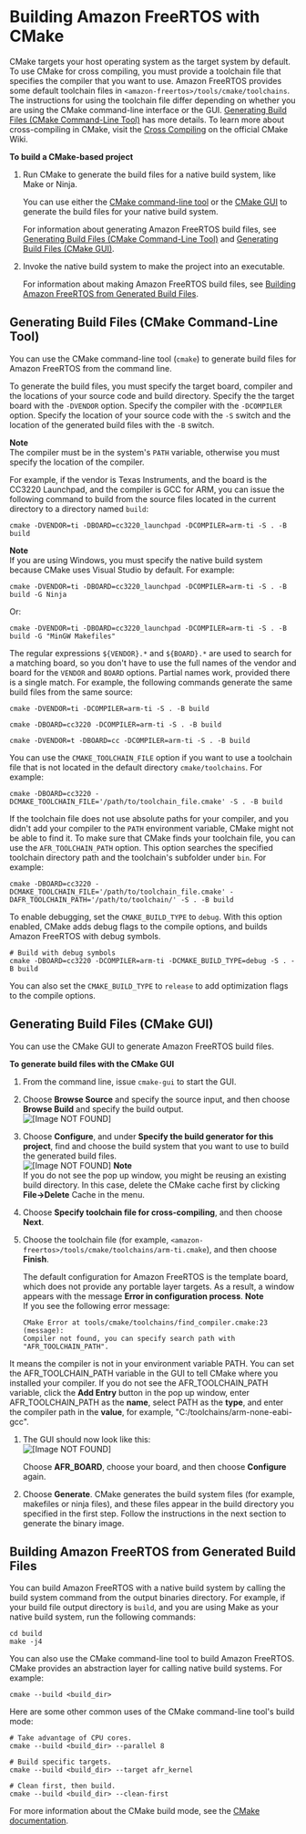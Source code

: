 # Building Amazon FreeRTOS with CMake<a name="building-cmake"></a>

CMake targets your host operating system as the target system by default\. To use CMake for cross compiling, you must provide a toolchain file that specifies the compiler that you want to use\. Amazon FreeRTOS provides some default toolchain files in `<amazon-freertos>/tools/cmake/toolchains`\. The instructions for using the toolchain file differ depending on whether you are using the CMake command\-line interface or the GUI\. [Generating Build Files \(CMake Command\-Line Tool\)](#cmake-gen-cli) has more details\. To learn more about cross\-compiling in CMake, visit the [ Cross Compiling](https://gitlab.kitware.com/cmake/community/wikis/doc/cmake/CrossCompiling) on the official CMake Wiki\.

**To build a CMake\-based project**

1. Run CMake to generate the build files for a native build system, like Make or Ninja\.

   You can use either the [CMake command\-line tool](https://cmake.org/cmake/help/latest/manual/cmake.1.html) or the [CMake GUI](https://cmake.org/cmake/help/latest/manual/cmake-gui.1.html) to generate the build files for your native build system\.

   For information about generating Amazon FreeRTOS build files, see [Generating Build Files \(CMake Command\-Line Tool\)](#cmake-gen-cli) and [Generating Build Files \(CMake GUI\)](#cmake-gen-gui)\.

1. Invoke the native build system to make the project into an executable\.

   For information about making Amazon FreeRTOS build files, see [Building Amazon FreeRTOS from Generated Build Files](#cmake-build)\.

## Generating Build Files \(CMake Command\-Line Tool\)<a name="cmake-gen-cli"></a>

You can use the CMake command\-line tool \(`cmake`\) to generate build files for Amazon FreeRTOS from the command line\.

To generate the build files, you must specify the target board, compiler and the locations of your source code and build directory\. Specify the the target board with the `-DVENDOR` option\. Specify the compiler with the `-DCOMPILER` option\. Specify the location of your source code with the `-S` switch and the location of the generated build files with the `-B` switch\.

**Note**  
The compiler must be in the system's `PATH` variable, otherwise you must specify the location of the compiler\.

For example, if the vendor is Texas Instruments, and the board is the CC3220 Launchpad, and the compiler is GCC for ARM, you can issue the following command to build from the source files located in the current directory to a directory named `build`:

```
cmake -DVENDOR=ti -DBOARD=cc3220_launchpad -DCOMPILER=arm-ti -S . -B build
```

**Note**  
If you are using Windows, you must specify the native build system because CMake uses Visual Studio by default\. For example:  

```
cmake -DVENDOR=ti -DBOARD=cc3220_launchpad -DCOMPILER=arm-ti -S . -B build -G Ninja
```
Or:  

```
cmake -DVENDOR=ti -DBOARD=cc3220_launchpad -DCOMPILER=arm-ti -S . -B build -G "MinGW Makefiles"
```

The regular expressions `${VENDOR}.*` and `${BOARD}.*` are used to search for a matching board, so you don't have to use the full names of the vendor and board for the `VENDOR` and `BOARD` options\. Partial names work, provided there is a single match\. For example, the following commands generate the same build files from the same source:

```
cmake -DVENDOR=ti -DCOMPILER=arm-ti -S . -B build
```

```
cmake -DBOARD=cc3220 -DCOMPILER=arm-ti -S . -B build
```

```
cmake -DVENDOR=t -DBOARD=cc -DCOMPILER=arm-ti -S . -B build
```

You can use the `CMAKE_TOOLCHAIN_FILE` option if you want to use a toolchain file that is not located in the default directory `cmake/toolchains`\. For example:

```
cmake -DBOARD=cc3220 -DCMAKE_TOOLCHAIN_FILE='/path/to/toolchain_file.cmake' -S . -B build
```

If the toolchain file does not use absolute paths for your compiler, and you didn't add your compiler to the `PATH` environment variable, CMake might not be able to find it\. To make sure that CMake finds your toolchain file, you can use the `AFR_TOOLCHAIN_PATH` option\. This option searches the specified toolchain directory path and the toolchain's subfolder under `bin`\. For example:

```
cmake -DBOARD=cc3220 -DCMAKE_TOOLCHAIN_FILE='/path/to/toolchain_file.cmake' -DAFR_TOOLCHAIN_PATH='/path/to/toolchain/' -S . -B build
```

To enable debugging, set the `CMAKE_BUILD_TYPE` to `debug`\. With this option enabled, CMake adds debug flags to the compile options, and builds Amazon FreeRTOS with debug symbols\.

```
# Build with debug symbols
cmake -DBOARD=cc3220 -DCOMPILER=arm-ti -DCMAKE_BUILD_TYPE=debug -S . -B build
```

You can also set the `CMAKE_BUILD_TYPE` to `release` to add optimization flags to the compile options\.

## Generating Build Files \(CMake GUI\)<a name="cmake-gen-gui"></a>

You can use the CMake GUI to generate Amazon FreeRTOS build files\.

**To generate build files with the CMake GUI**

1. From the command line, issue `cmake-gui` to start the GUI\.

1. Choose **Browse Source** and specify the source input, and then choose **Browse Build** and specify the build output\.  
![\[Image NOT FOUND\]](http://docs.aws.amazon.com/freertos/latest/portingguide/images/cmake-gui1.png)

1. Choose **Configure**, and under **Specify the build generator for this project**, find and choose the build system that you want to use to build the generated build files\.  
![\[Image NOT FOUND\]](http://docs.aws.amazon.com/freertos/latest/portingguide/images/cmake-gui2.png)
**Note**  
If you do not see the pop up window, you might be reusing an existing build directory\. In this case, delete the CMake cache first by clicking **File\->Delete** Cache in the menu\.

1. Choose **Specify toolchain file for cross\-compiling**, and then choose **Next**\.

1. Choose the toolchain file \(for example, `<amazon-freertos>/tools/cmake/toolchains/arm-ti.cmake`\), and then choose **Finish**\.

   The default configuration for Amazon FreeRTOS is the template board, which does not provide any portable layer targets\. As a result, a window appears with the message **Error in configuration process**\.
**Note**  
If you see the following error message:  

   ```
   CMake Error at tools/cmake/toolchains/find_compiler.cmake:23 (message):
   Compiler not found, you can specify search path with "AFR_TOOLCHAIN_PATH".
   ```
It means the compiler is not in your environment variable PATH\. You can set the AFR\_TOOLCHAIN\_PATH variable in the GUI to tell CMake where you installed your compiler\. If you do not see the AFR\_TOOLCHAIN\_PATH variable, click the **Add Entry** button in the pop up window, enter AFR\_TOOLCHAIN\_PATH as the **name**, select PATH as the **type**, and enter the compiler path in the **value**, for example, "C:/toolchains/arm\-none\-eabi\-gcc"\.

1. The GUI should now look like this:  
![\[Image NOT FOUND\]](http://docs.aws.amazon.com/freertos/latest/portingguide/images/cmake-gui3.png)

   Choose **AFR\_BOARD**, choose your board, and then choose **Configure** again\.

1. Choose **Generate**\. CMake generates the build system files \(for example, makefiles or ninja files\), and these files appear in the build directory you specified in the first step\. Follow the instructions in the next section to generate the binary image\.

## Building Amazon FreeRTOS from Generated Build Files<a name="cmake-build"></a>

You can build Amazon FreeRTOS with a native build system by calling the build system command from the output binaries directory\. For example, if your build file output directory is `build`, and you are using Make as your native build system, run the following commands:

```
cd build
make -j4
```

You can also use the CMake command\-line tool to build Amazon FreeRTOS\. CMake provides an abstraction layer for calling native build systems\. For example:

```
cmake --build <build_dir>
```

Here are some other common uses of the CMake command\-line tool's build mode:

```
# Take advantage of CPU cores.
cmake --build <build_dir> --parallel 8
```

```
# Build specific targets.
cmake --build <build_dir> --target afr_kernel
```

```
# Clean first, then build.
cmake --build <build_dir> --clean-first
```

For more information about the CMake build mode, see the [CMake documentation](https://cmake.org/cmake/help/latest/manual/cmake.1.html#build-tool-mode)\.